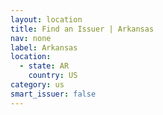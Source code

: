 ```yaml
---
layout: location
title: Find an Issuer | Arkansas
nav: none
label: Arkansas
location:
  - state: AR
    country: US
category: us
smart_issuer: false
---
```

